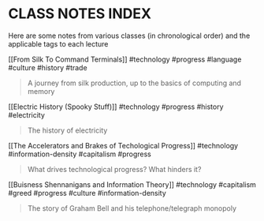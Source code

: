 # CLASS NOTES INDEX

Here are some notes from various classes (in chronological order) 
and the applicable tags to each lecture

[[From Silk To Command Terminals]]  #technology #progress #language  #culture #history #trade
> A journey from silk production, up to the basics of computing and memory

[[Electric History (Spooky Stuff)]] #technology #progress #history #electricity
> The history of electricity


[[The Accelerators and Brakes of Techological Progress]]  #technology #information-density #capitalism #progress 
> What drives technological progress? What hinders it?

[[Buisness Shennanigans and Information Theory]] #technology #capitalism #greed #progress #culture #information-density 
> The story of Graham Bell and his telephone/telegraph monopoly
